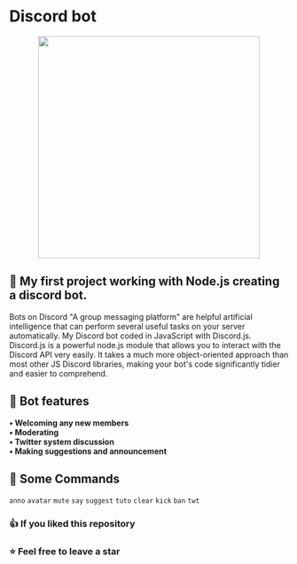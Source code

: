 # Discord bot
<p align="center"><a href="https://discord.js.org" target="_blank"><img src="https://assets.zabbix.com/img/brands/discord.svg" width="400"></a></p>

## 📌 My first project working with Node.js creating a discord bot.
Bots on Discord "A group messaging platform" are helpful artificial intelligence that can perform several useful tasks on your server automatically. My Discord bot coded in JavaScript with Discord.js.\
Discord.js is a powerful node.js module that allows you to interact with the Discord API very easily. It takes a much more object-oriented approach than most other JS Discord libraries, making your bot's code significantly tidier and easier to comprehend.
## 🤖 Bot features
**• Welcoming any new members**\
**• Moderating**\
**• Twitter system discussion**\
**• Making suggestions and announcement**
## 📄 Some Commands
 `anno` `avatar` `mute` `say` `suggest` `tuto` `clear` `kick` `ban` `twt`
### 👍 If you liked this repository
### ⭐ Feel free to leave a star 
